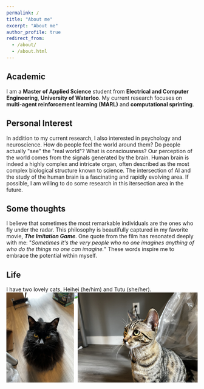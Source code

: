 ```yaml
---
permalink: /
title: "About me"
excerpt: "About me"
author_profile: true
redirect_from: 
  - /about/
  - /about.html
---
```


<h2> Academic </h2>
I am a <b>Master of Applied Science</b> student from <b>Electrical and Computer Engineering</b>, <b>University of Waterloo</b>. My current research focuses on <b>multi-agent reinforcement learning (MARL)</b> and <b>computational sprinting</b>.<br>
<h2> Personal Interest </h2>
In addition to my current research, I also interested in psychology and neuroscience. How do people feel the world around them? Do people actually "see" the "real world"? What is consciousness? Our perception of the world comes from the signals generated by the brain. Human brain is indeed a highly complex and intricate organ, often described as the most complex biological structure known to science. The intersection of AI and the study of the human brain is a fascinating and rapidly evolving area. If possible, I am willing to do some research in this itersection area in the future.<br>
<h2> Some thoughts </h2>
I believe that sometimes the most remarkable individuals are the ones who fly under the radar. This philosophy is beautifully captured in my favorite movie, <b><i>The Imitation Game</i></b>. One quote from the film has resonated deeply with me: "<i>Sometimes it's the very people who no one imagines anything of who do the things no one can imagine.</i>" These words inspire me to embrace the potential within myself.<br>
<h2> Life </h2>
I have two lovely cats, Heihei (he/him) and Tutu (she/her).
<div class="row">
    <div class="column">
        <img src='/images/heihei.png' style="width: auto; height: 200;">
    </div>
    <div class="column">
        <img src='/images/hei_tu.png' style="width: auto; height: 200;">
    </div>
    <div class="column">
        <img src='/images/tutu.png' style="width: auto; height: 200;">
    </div>
</div>
<style>
    .row {
        display: flex; /* Use flexbox to align items in a row */
        justify-content: space-between; /* Space items evenly within the container */
    }

    .column {
        flex: 0 0 25%; /* Set a fixed width of 25% for each column */
        text-align: center; /* Center the content horizontally */
    }

    .column img {
        width: 100%; /* Make sure the image takes up 100% of the column width */
        height: auto; /* Maintain the aspect ratio of the image */
    }
</style>


